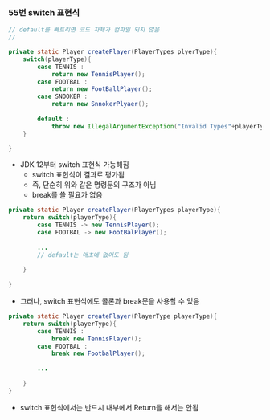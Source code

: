 ### 55번 switch 표현식

```java
// default를 빠트리면 코드 자체가 컴파일 되지 않음
// 

private static Player createPlayer(PlayerTypes plyerType){
	switch(playerType){
		case TENNIS : 
			return new TennisPlayer();
		case FOOTBAL :
			return new FootBallPlayer();
		case SNOOKER :
			return new SnnokerPlyaer();
		
		default :
			throw new IllegalArgumentException("Invalid Types"+playerType);	
	}

}
```

- JDK 12부터 switch 표현식 가능해짐
  - switch 표현식이 결과로 평가됨
  - 즉, 단순히 위와 같은 명령문의 구조가 아님
  - break를 쓸 필요가 없음

```java
private static Player createPlayer(PlayerTypes playerType){
	return switch(playerType){
		case TENNIS -> new TennisPlayer();
		case FOOTBAL -> new FootBalPlayer();
		
		...
		// default는 애초에 없어도 됨
	
	}
	
}
```

- 그러나, switch 표현식에도 콜론과 break문을 사용할 수 있음

```java
private static Player createPlayer(PlayerType playerType){
	return switch(playerType){
		case TENNIS :
			break new TennisPlayer();
		case FOOTBAL :
			break new FootbalPlayer();
			
		...
	
	}
}
```

- switch 표현식에서는 반드시 내부에서 Return을 해서는 안됨